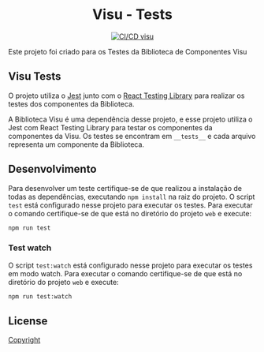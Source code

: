 <p align="center">
  <h1 align="center">Visu - Tests</h1>
</p>

<p align="center">
  <a href="https://github.com/Coaktion/Droz-Visu/actions/workflows/build-and-test.js.yml">
    <img src="https://github.com/Coaktion/Droz-Visu/actions/workflows/build-and-test.js.yml/badge.svg" alt="CI/CD visu">
  </a>
</p>

Este projeto foi criado para os Testes da Biblioteca de Componentes Visu

## Visu Tests

O projeto utiliza o [Jest](https://jestjs.io/pt-BR/) junto com o [React Testing Library](https://testing-library.com/docs/react-testing-library/intro/) para realizar os testes dos componentes da Biblioteca.

A Biblioteca Visu é uma dependência desse projeto, e esse projeto utiliza o Jest com React Testing Library para testar os componentes da componentes da Visu. Os testes se encontram em `__tests__` e cada arquivo representa um componente da Biblioteca.

## Desenvolvimento

Para desenvolver um teste certifique-se de que realizou a instalação de todas as dependências, executando `npm install` na raiz do projeto.
O script `test` está configurado nesse projeto para executar os testes. Para executar o comando certifique-se de que está no diretório do projeto `web` e execute:

```bash
npm run test
```

### Test watch

O script `test:watch` está configurado nesse projeto para executar os testes em modo watch. Para executar o comando certifique-se de que está no diretório do projeto `web` e execute:

```bash
npm run test:watch
```

## License

[Copyright](./LICENSE)
